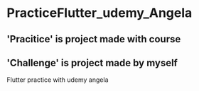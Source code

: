 # PracticeFlutter_udemy_Angela
## 'Pracitice' is project made with course
## 'Challenge' is project made by myself
Flutter practice with udemy angela
